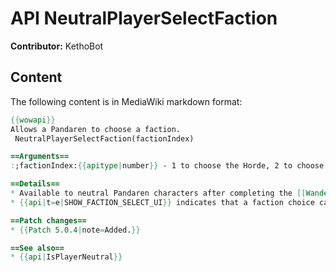 # API NeutralPlayerSelectFaction

**Contributor:** KethoBot

## Content

The following content is in MediaWiki markdown format:

```mediawiki
{{wowapi}}
Allows a Pandaren to choose a faction.
 NeutralPlayerSelectFaction(factionIndex)

==Arguments==
:;factionIndex:{{apitype|number}} - 1 to choose the Horde, 2 to choose the Alliance.

==Details==
* Available to neutral Pandaren characters after completing the [[Wandering Isle storyline]].
* {{api|t=e|SHOW_FACTION_SELECT_UI}} indicates that a faction choice can be made.

==Patch changes==
* {{Patch 5.0.4|note=Added.}}

==See also==
* {{api|IsPlayerNeutral}}
```